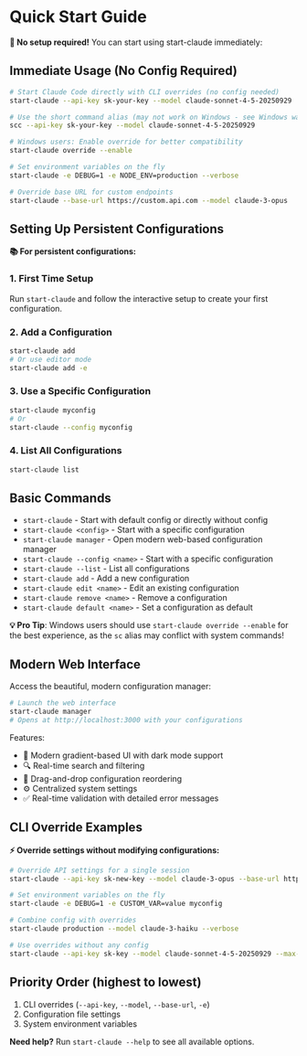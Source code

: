 # Quick Start Guide

**🚀 No setup required!** You can start using start-claude immediately:

## Immediate Usage (No Config Required)

```bash
# Start Claude Code directly with CLI overrides (no config needed)
start-claude --api-key sk-your-key --model claude-sonnet-4-5-20250929

# Use the short command alias (may not work on Windows - see Windows warning in README)
scc --api-key sk-your-key --model claude-sonnet-4-5-20250929

# Windows users: Enable override for better compatibility
start-claude override --enable

# Set environment variables on the fly
start-claude -e DEBUG=1 -e NODE_ENV=production --verbose

# Override base URL for custom endpoints
start-claude --base-url https://custom.api.com --model claude-3-opus
```

## Setting Up Persistent Configurations

**📚 For persistent configurations:**

### 1. First Time Setup

Run `start-claude` and follow the interactive setup to create your first configuration.

### 2. Add a Configuration

```bash
start-claude add
# Or use editor mode
start-claude add -e
```

### 3. Use a Specific Configuration

```bash
start-claude myconfig
# Or
start-claude --config myconfig
```

### 4. List All Configurations

```bash
start-claude list
```

## Basic Commands

- `start-claude` - Start with default config or directly without config
- `start-claude <config>` - Start with a specific configuration
- `start-claude manager` - Open modern web-based configuration manager
- `start-claude --config <name>` - Start with a specific configuration
- `start-claude --list` - List all configurations
- `start-claude add` - Add a new configuration
- `start-claude edit <name>` - Edit an existing configuration
- `start-claude remove <name>` - Remove a configuration
- `start-claude default <name>` - Set a configuration as default

**💡 Pro Tip**: Windows users should use `start-claude override --enable` for the best experience, as the `sc` alias may conflict with system commands!

## Modern Web Interface

Access the beautiful, modern configuration manager:

```bash
# Launch the web interface
start-claude manager
# Opens at http://localhost:3000 with your configurations
```

Features:

- 🎨 Modern gradient-based UI with dark mode support
- 🔍 Real-time search and filtering
- 📱 Drag-and-drop configuration reordering
- ⚙️ Centralized system settings
- ✅ Real-time validation with detailed error messages

## CLI Override Examples

**⚡ Override settings without modifying configurations:**

```bash
# Override API settings for a single session
start-claude --api-key sk-new-key --model claude-3-opus --base-url https://custom.api.com

# Set environment variables on the fly
start-claude -e DEBUG=1 -e CUSTOM_VAR=value myconfig

# Combine config with overrides
start-claude production --model claude-3-haiku --verbose

# Use overrides without any config
start-claude --api-key sk-key --model claude-sonnet-4-5-20250929 --max-turns 5
```

## Priority Order (highest to lowest)

1. CLI overrides (`--api-key`, `--model`, `--base-url`, `-e`)
2. Configuration file settings
3. System environment variables

**Need help?** Run `start-claude --help` to see all available options.
